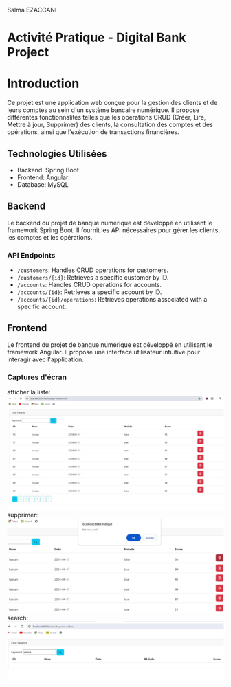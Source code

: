 Salma EZACCANI<h1> Activité Pratique - Digital Bank Project</h1>



# Introduction

Ce projet est une application web conçue pour la gestion des clients et de leurs comptes au sein d'un système bancaire numérique. Il propose différentes fonctionnalités telles que les opérations CRUD (Créer, Lire, Mettre à jour, Supprimer) des clients, la consultation des comptes et des opérations, ainsi que l'exécution de transactions financières.

## Technologies Utilisées

- Backend: Spring Boot
- Frontend: Angular
- Database: MySQL



## Backend

Le backend du projet de banque numérique est développé en utilisant le framework Spring Boot. Il fournit les API nécessaires pour gérer les clients, les comptes et les opérations.


### API Endpoints

- `/customers`: Handles CRUD operations for customers.
- `/customers/{id}`: Retrieves a specific customer by ID.
- `/accounts`: Handles CRUD operations for accounts.
- `/accounts/{id}`: Retrieves a specific account by ID.
- `/accounts/{id}/operations`: Retrieves operations associated with a specific account.

## Frontend

Le frontend du projet de banque numérique est développé en utilisant le framework Angular. Il propose une interface utilisateur intuitive pour interagir avec l'application.



### Captures d'écran


afficher la liste:![liste](/images/c1.jpg)
supprimer:![supprimer](/images/c2.jpg)
search: ![search](/images/c3.jpg)


